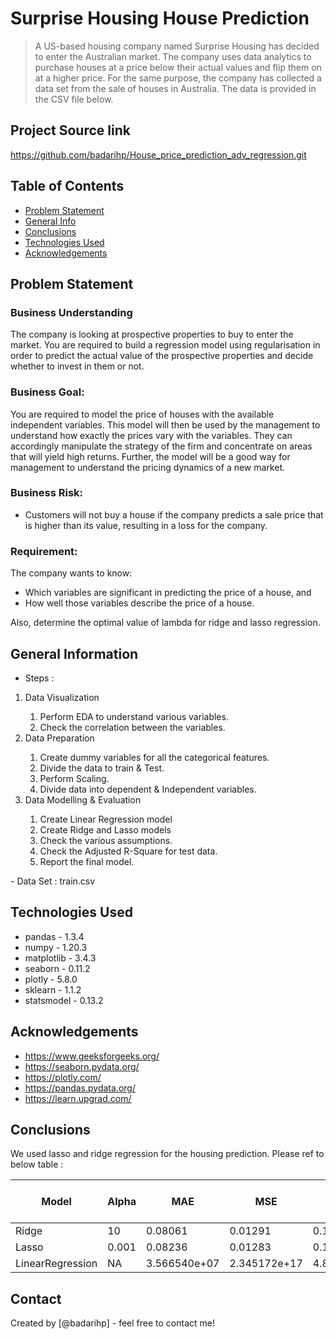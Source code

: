 # Surprise Housing House Prediction
> A US-based housing company named Surprise Housing has decided to enter the Australian market. The company uses data analytics to purchase houses at a price below their actual values and flip them on at a higher price. For the same purpose, the company has collected a data set from the sale of houses in Australia. The data is provided in the CSV file below.

## Project Source link
https://github.com/badarihp/House_price_prediction_adv_regression.git
 
## Table of Contents
* [Problem Statement](#problem-statement)
* [General Info](#general-information)
* [Conclusions](#conclusions)
* [Technologies Used](#technologies-used)
* [Acknowledgements](#acknowledgements)

<!-- You can include any other section that is pertinent to your problem -->

## Problem Statement

### Business Understanding

The company is looking at prospective properties to buy to enter the market. You are required to build a regression model using regularisation in order to predict the actual value of the prospective properties and decide whether to invest in them or not.

### Business Goal:

You are required to model the price of houses with the available independent variables. This model will then be used by the management to understand how exactly the prices vary with the variables. They can accordingly manipulate the strategy of the firm and concentrate on areas that will yield high returns. Further, the model will be a good way for management to understand the pricing dynamics of a new market.

### Business Risk:

- Customers will not buy a house if the company predicts a sale price that is higher than its value, resulting in a loss for the company.

### Requirement:

The company wants to know:
- Which variables are significant in predicting the price of a house, and
- How well those variables describe the price of a house.

Also, determine the optimal value of lambda for ridge and lasso regression.

## General Information
- Steps :
<ol>
    <li>Data Visualization</li>
      <ol>
        <li>Perform EDA to understand various variables.</li>
        <li>Check the correlation between the variables.</li>
      </ol>
    <li>Data Preparation</li>
      <ol>
        <li>Create dummy variables for all the categorical features.</li>
        <li>Divide the data to train & Test.</li>
        <li>Perform Scaling.</li>
        <li>Divide data into dependent & Independent variables.</li>
      </ol>
    <li>Data Modelling & Evaluation</li>
      <ol>
        <li>Create Linear Regression model </li>
        <li>Create Ridge and Lasso models</li>
        <li>Check the various assumptions.</li>
        <li>Check the Adjusted R-Square for test data.</li>
        <li>Report the final model.</li>
      </ol>
</ol>
- Data Set : train.csv 


## Technologies Used
- pandas - 1.3.4
- numpy - 1.20.3
- matplotlib - 3.4.3
- seaborn - 0.11.2
- plotly - 5.8.0
- sklearn - 1.1.2
- statsmodel - 0.13.2


<!-- As the libraries versions keep on changing, it is recommended to mention the version of library used in this project -->

## Acknowledgements
- https://www.geeksforgeeks.org/
- https://seaborn.pydata.org/
- https://plotly.com/
- https://pandas.pydata.org/
- https://learn.upgrad.com/

## Conclusions

We used lasso and ridge regression for the housing prediction. Please ref to below table :

|	**Model** |	**Alpha** |	**MAE** |	**MSE** |	**RMSE**	| **R2 Score** |	**RMSE - Cross-Validation**|
|-----------|-----------|---------|---------|----------|--------------|----------------------------|
|Ridge	| 10	| 0.08061	| 0.01291	| 0.11362	| 0.91443	| 0.115130 |
|Lasso	|0.001| 0.08236 |	0.01283	| 0.11326	| 0.91497	| 0.116269 |
|LinearRegression	|NA	|3.566540e+07|	2.345172e+17|	4.842697e+08	|-2.270392e+17	| 0.126760|

## Contact
Created by [@badarihp] - feel free to contact me!
